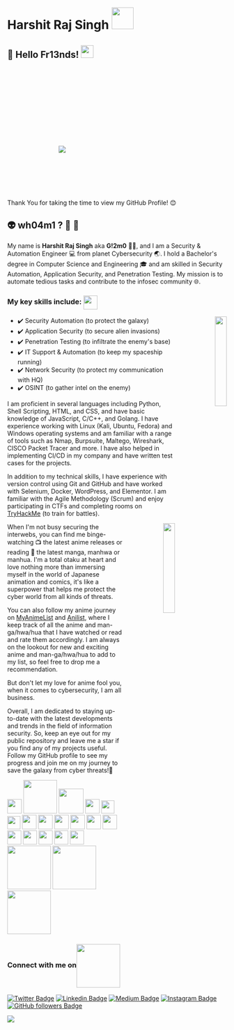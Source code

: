 #  Harshit Raj Singh <img src="https://media.giphy.com/media/WUlplcMpOCEmTGBtBW/giphy.gif" width="50"></h1>

## 🤖 Hello Fr13nds!  <img src="https://github.com/abhishekapk/abhishekapk/blob/master/Assests/Hi.gif" width="29px"> 

<!-- Banner Background -->
<div style="background-image: url('banner.png'); width: 100%; height: 285px; background-size: cover; background-repeat: no-repeat; position: relative;">
  <img src="https://media.giphy.com/media/3pTZ5pUYLUHh6/giphy.gif" style="position: absolute; top: 66%; left: 25%; transform: translate(-50%, -50%);">
</div>
<br>
Thank You for taking the time to view my GitHub Profile! 😊

## 👽 wh04m1 ? 🤔 💖

My name is **Harshit Raj Singh** aka **G!2m0** 👨‍💻, and I am a Security & Automation Engineer 💻 from planet Cybersecurity 🌏. I hold a Bachelor's degree in Computer Science and Engineering 🎓 and am skilled in Security Automation, Application Security, and Penetration Testing. My mission is to automate tedious tasks and contribute to the infosec community 🌐.
 
### My key skills include: <img align='center' src = "https://media2.giphy.com/media/QssGEmpkyEOhBCb7e1/giphy.gif?cid=ecf05e47a0n3gi1bfqntqmob8g9aid1oyj2wr3ds3mg700bl&rid=giphy.gif" width = 32px> <br>
<p align="right"> <img src="https://media.giphy.com/media/JOLlBirHkuoVRPOMnZ/giphy.gif" width="23%" align="right">
</p>

- ✔️ Security Automation (to protect the galaxy) <br>
- ✔️ Application Security (to secure alien invasions) <br>
- ✔️ Penetration Testing (to infiltrate the enemy's base) <br>
- ✔️ IT Support & Automation (to keep my spaceship running) <br>
- ✔️ Network Security (to protect my communication with HQ) <br>
- ✔️ OSINT (to gather intel on the enemy) <br>


I am proficient in several languages including Python, Shell Scripting, HTML, and CSS, and have basic knowledge of JavaScript, C/C++, and Golang. I have experience working with Linux (Kali, Ubuntu, Fedora) and Windows operating systems and am familiar with a range of tools such as Nmap, Burpsuite, Maltego, Wireshark, CISCO Packet Tracer and more. I have also helped in implementing CI/CD in my company and have written test cases for the projects.

In addition to my technical skills, I have experience with version control using Git and GitHub and have worked with Selenium, Docker, WordPress, and Elementor. I am familiar with the Agile Methodology (Scrum) and enjoy participating in CTFs and completing rooms on [TryHackMe]("https://www.tryhackme.com/p/h4r5h1t.hrs") (to train for battles).

<p align="right"> <img src="https://media.giphy.com/media/Sb7WSbjHFNIL6/giphy.gif" width="23%" align="right"> </p>

When I'm not busy securing the interwebs, you can find me binge-watching 📺 the latest anime releases or reading 📖 the latest manga, manhwa or manhua. I'm a total otaku at heart and love nothing more than immersing myself in the world of Japanese animation and comics, it's like a superpower that helps me protect the cyber world from all kinds of threats.

You can also follow my anime journey on [MyAnimeList](https://myanimelist.net/profile/G12m0x19) and [Anilist](https://anilist.co/user/G12M0X19/), where I keep track of all the anime and man-ga/hwa/hua that I have watched or read and rate them accordingly. I am always on the lookout for new and exciting anime and man-ga/hwa/hua to add to my list, so feel free to drop me a recommendation.

But don't let my love for anime fool you, when it comes to cybersecurity, I am all business. 

Overall, I am dedicated to staying up-to-date with the latest developments and trends in the field of information security. So, keep an eye out for my public repository and leave me a star if you find any of my projects useful. Follow my GitHub profile to see my progress and join me on my journey to save the galaxy from cyber threats!🚀
<br>
<!-- Logos -->
  <div> 
    <img width = '33px'  src="https://cdn.worldvectorlogo.com/logos/python-5.svg"/>
    <img width = '77px'  src="https://cdn.worldvectorlogo.com/logos/bash-1.svg"/> 
    <img width = '57px'  src="https://cdn.worldvectorlogo.com/logos/golang-1.svg"/>
    <img width = '33px'  src="https://cdn.worldvectorlogo.com/logos/logo-javascript.svg"/>
    <img width = '30px'  src="https://cdn.worldvectorlogo.com/logos/html-1.svg"/>
    <img width = '30px'  src="https://cdn.worldvectorlogo.com/logos/css-3.svg"/>
    <img width = '33px'  src="https://cdn.worldvectorlogo.com/logos/c.svg"/>
    <img width = '33px'  src="https://cdn.worldvectorlogo.com/logos/c.svg"/>
    <img width = '33px'  src="https://cdn.worldvectorlogo.com/logos/wordpress-blue.svg"/>
    <img width = '33px'  src="https://cdn.worldvectorlogo.com/logos/linux-tux.svg"/> 
    <img width = '33px'  src="https://cdn.worldvectorlogo.com/logos/ubuntu-4.svg"/>
    <img width = '33px'  src="https://cdn.worldvectorlogo.com/logos/microsoft-windows-22.svg"/>
    <img width = '32px'  src="https://cdn.worldvectorlogo.com/logos/git-icon.svg"/>
    <img width = '32px'  src="https://cdn.worldvectorlogo.com/logos/atlassian-1.svg"/>
    <img width = '32px'  src="https://cdn.worldvectorlogo.com/logos/bitbucket-icon.svg"/>
    <img width = '32px'  src="https://cdn.worldvectorlogo.com/logos/jira-1.svg"/>
    <img width = '32px'  src="https://cdn.worldvectorlogo.com/logos/confluence-1.svg"/>
    <img width = '100px'  src="https://cdn.worldvectorlogo.com/logos/docker-3.svg"/>
    <img width = '100px'  src="https://cdn.worldvectorlogo.com/logos/selenium-1.svg"/>
    <img width = '100px'  src="https://cdn.worldvectorlogo.com/logos/vmware-1.svg"/>
  </div>
  
### Connect with me on<img align='center' src='https://raw.githubusercontent.com/ShahriarShafin/ShahriarShafin/main/Assets/handshake.gif' width="100px">

[![Twitter Badge](https://img.shields.io/twitter/url?color=1ca0f1&label=%40h4r5h1t_hrs&logo=twitter&logoColor=1ca0f1&style=for-the-badge&url=https%3A%2F%2Ftwitter.com%2Fh4r5h1t_hrs)](https://twitter.com/h4r5h1t_hrs)
[![Linkedin Badge](https://img.shields.io/twitter/url?color=1ca0f1&label=h4r5h1t-hrs&logo=LinkedIn&logoColor=1ca0f1&style=for-the-badge&url=https%3A%2F%2Fwww.linkedin.com%2Fin%2Fh4r5h1t-hrs%2F)](https://www.linkedin.com/in/h4r5h1t-hrs/)
[![Medium Badge](https://img.shields.io/twitter/url?color=1ca0f1&label=@h4r5h1t-hrs&logo=Medium&logoColor=1ca0f1&style=for-the-badge&url=https://medium.com/@h4r5h1t-hrs)](https://medium.com/@h4r5h1t-hrs)
[![Instagram Badge](https://img.shields.io/twitter/url?color=1ca0f1&label=h4r5h1t.hrs&logo=Instagram&logoColor=1ca0f1&style=for-the-badge&url=https%3A%2F%2Fwww.instagram.com%2Fh4r5h1t.hrs%2F)](https://www.instagram.com/h4r5h1t.hrs/)
[![GitHub followers Badge](https://img.shields.io/twitter/url?color=1ca0f1&label=h4r5h1t-hrs&logo=github&logoColor=1ca0f1&style=for-the-badge&url=https%3A%2F%2Fgithub.com%2Fh4r5h1t-hrs%3Ftab%3Dfollowers)](https://github.com/h4r5h1t-hrs?tab=followers)

![](https://komarev.com/ghpvc/?username=h4r5h1t-hrs&color=brightgreen)
